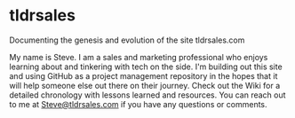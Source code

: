 # tldrsales
Documenting the genesis and evolution of the site tldrsales.com

My name is Steve.  I am a sales and marketing professional who enjoys learning about and tinkering with tech on the side.  I'm building out this site and using GitHub as a project management repository in the hopes that it will help someone else out there on their journey.  Check out the Wiki for a detailed chronology with lessons learned and resources.  You can reach out to me at Steve@tldrsales.com if you have any questions or comments.


